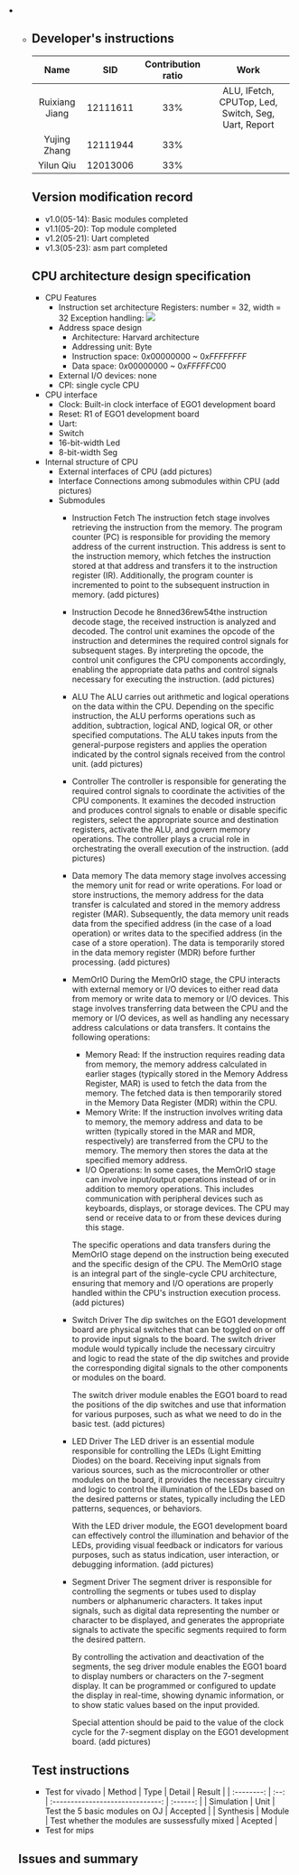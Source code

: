 -   -   ## Developer's instructions
    
        |      Name      |    SID     | Contribution ratio |                        Work                         |
        | :------------: | :--------: | :----------------: | :-------------------------------------------------: |
        | Ruixiang Jiang | $12111611$ |       $33\%$       | ALU, IFetch, CPUTop, Led, Switch, Seg, Uart, Report |
        |  Yujing Zhang  | $12111944$ |       $33\%$       |                                                     |
        |   Yilun Qiu    | $12013006$ |       $33\%$       |                                                     |
    
        ## Version modification record
    
        -   v$1.0$(05-14): Basic modules completed
        -   v$1.1$(05-20): Top module completed
        -   v$1.2$(05-21): Uart completed
        -   v$1.3$(05-23): asm part completed
    
        ## CPU architecture design specification
    
        -   CPU Features
            -   Instruction set architecture
                Registers: number = $32$, width = $32$
                Exception handling: 
                ![](/Users/jrx/课程资料/CS202/Computer-Organization-Project-Spring-2023/ISA.png)
            -   Address space design
                - Architecture: Harvard architecture
                - Addressing unit: Byte
                - Instruction space: $0x00000000$ ~ $0xFFFFFFFF$
                - Data space: $0x00000000$ ~ $0xFFFFFC00$
            -   External I/O devices: none
            -   CPI: single cycle CPU
        -   CPU interface
            -   Clock: Built-in clock interface of EGO1 development board
            -   Reset: R1 of EGO1 development board
            -   Uart: 
            -   Switch
            -   16-bit-width Led
            -   8-bit-width Seg
        -   Internal structure of CPU
            -   External interfaces of CPU
            (add pictures)
            -   Interface Connections among submodules within CPU
            (add pictures)
            -   Submodules
                -   Instruction Fetch
                    The instruction fetch stage involves retrieving the instruction from the memory. The program counter (PC) is responsible for providing the memory address of the current instruction. This address is sent to the instruction memory, which fetches the instruction stored at that address and transfers it to the instruction register (IR). Additionally, the program counter is incremented to point to the subsequent instruction in memory.
                    (add pictures)
                -   Instruction Decode
                    he 8nned36rew54the instruction decode stage, the received instruction is analyzed and decoded. The control unit examines the opcode of the instruction and determines the required control signals for subsequent stages. By interpreting the opcode, the control unit configures the CPU components accordingly, enabling the appropriate data paths and control signals necessary for executing the instruction.
                    (add pictures)
                -   ALU
                    The ALU carries out arithmetic and logical operations on the data within the CPU. Depending on the specific instruction, the ALU performs operations such as addition, subtraction, logical AND, logical OR, or other specified computations. The ALU takes inputs from the general-purpose registers and applies the operation indicated by the control signals received from the control unit.
                    (add pictures)
                -   Controller
                    The controller is responsible for generating the required control signals to coordinate the activities of the CPU components. It examines the decoded instruction and produces control signals to enable or disable specific registers, select the appropriate source and destination registers, activate the ALU, and govern memory operations. The controller plays a crucial role in orchestrating the overall execution of the instruction.
                    (add pictures)
                -   Data memory
                    The data memory stage involves accessing the memory unit for read or write operations. For load or store instructions, the memory address for the data transfer is calculated and stored in the memory address register (MAR). Subsequently, the data memory unit reads data from the specified address (in the case of a load operation) or writes data to the specified address (in the case of a store operation). The data is temporarily stored in the data memory register (MDR) before further processing.
                    (add pictures)
                -   MemOrIO
                    During the MemOrIO stage, the CPU interacts with external memory or I/O devices to either read data from memory or write data to memory or I/O devices. This stage involves transferring data between the CPU and the memory or I/O devices, as well as handling any necessary address calculations or data transfers.
                    It contains the following operations:
                    -   Memory Read: If the instruction requires reading data from memory, the memory address calculated in earlier stages (typically stored in the Memory Address Register, MAR) is used to fetch the data from the memory. The fetched data is then temporarily stored in the Memory Data Register (MDR) within the CPU.
                    -   Memory Write: If the instruction involves writing data to memory, the memory address and data to be written (typically stored in the MAR and MDR, respectively) are transferred from the CPU to the memory. The memory then stores the data at the specified memory address.
                    -   I/O Operations: In some cases, the MemOrIO stage can involve input/output operations instead of or in addition to memory operations. This includes communication with peripheral devices such as keyboards, displays, or storage devices. The CPU may send or receive data to or from these devices during this stage.
                    
                    The specific operations and data transfers during the MemOrIO stage depend on the instruction being executed and the specific design of the CPU. The MemOrIO stage is an integral part of the single-cycle CPU architecture, ensuring that memory and I/O operations are properly handled within the CPU's instruction execution process.
                    (add pictures)
                -   Switch Driver
                    The dip switches on the EGO1 development board are physical switches that can be toggled on or off to provide input signals to the board. The switch driver module would typically include the necessary circuitry and logic to read the state of the dip switches and provide the corresponding digital signals to the other components or modules on the board.
                    
                    The switch driver module enables the EGO1 board to read the positions of the dip switches and use that information for various purposes, such as what we need to do in the basic test.
                    (add pictures)
                -   LED Driver
                    The LED driver is an essential module responsible for controlling the LEDs (Light Emitting Diodes) on the board. Receiving input signals from various sources, such as the microcontroller or other modules on the board, it provides the necessary circuitry and logic to control the illumination of the LEDs based on the desired patterns or states, typically including the LED patterns, sequences, or behaviors.
                    
                    With the LED driver module, the EGO1 development board can effectively control the illumination and behavior of the LEDs, providing visual feedback or indicators for various purposes, such as status indication, user interaction, or debugging information.
                    (add pictures)
                -   Segment Driver
                    The segment driver is responsible for controlling the segments or tubes used to display numbers or alphanumeric characters. It takes input signals, such as digital data representing the number or character to be displayed, and generates the appropriate signals to activate the specific segments required to form the desired pattern.
    
                    By controlling the activation and deactivation of the segments, the seg driver module enables the EGO1 board to display numbers or characters on the 7-segment display. It can be programmed or configured to update the display in real-time, showing dynamic information, or to show static values based on the input provided.
                    
                    Special attention should be paid to the value of the clock cycle for the 7-segment display on the EGO1 development board.
                    (add pictures)
        ## Test instructions
        -   Test for vivado
            |   Method   | Type |              Detail              |  Result  |
            | :--------: | :--: | :------------------------------: | :------: |
            | Simulation | Unit | Test the $5$ basic modules on OJ | Accepted |
            | Synthesis  | Module | Test whether the modules are sussessfully mixed | Acepted |
        -   Test for mips
        
    ## Issues and summary